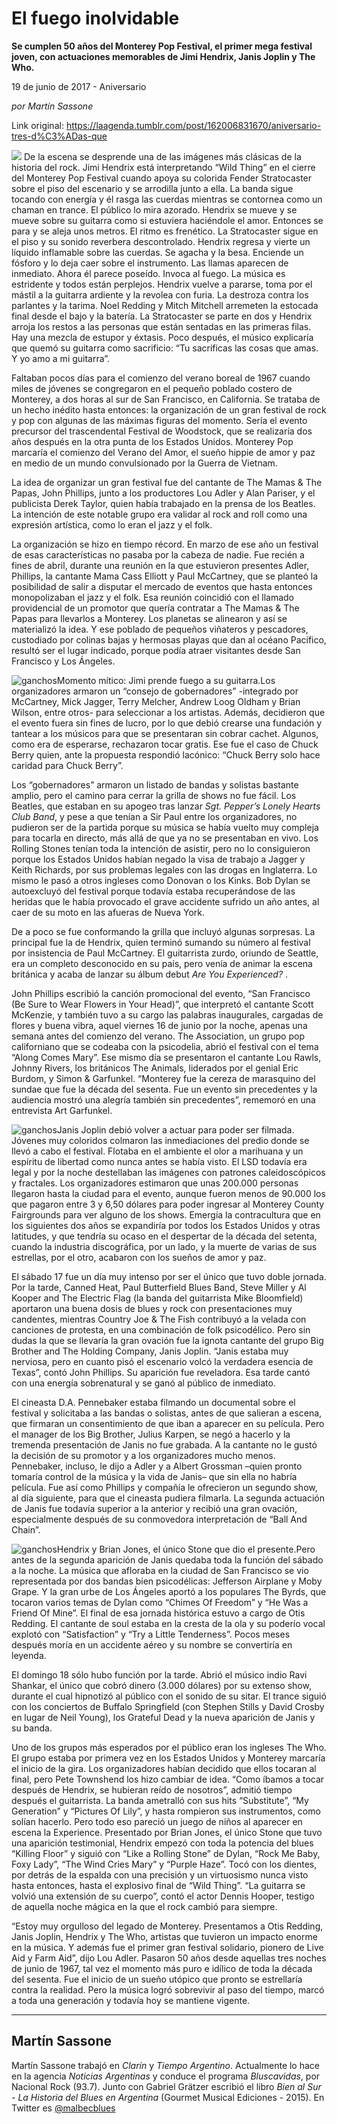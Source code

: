 # El fuego inolvidable

**Se cumplen 50 años del Monterey Pop Festival, el primer mega festival joven, con actuaciones memorables de Jimi Hendrix, Janis Joplin y The Who.**

19 de junio de 2017 - Aniversario

_por Martín Sassone_

Link original: https://laagenda.tumblr.com/post/162006831670/aniversario-tres-d%C3%ADas-que

![](https://64.media.tumblr.com/a75de6cd204f9d557778875cfaf5de6e/tumblr_inline_pjzt009cs71t6q87u_500.jpg)
De la escena se desprende una de las imágenes más clásicas de la historia del rock. Jimi Hendrix está interpretando “Wild Thing” en el cierre del Monterey Pop Festival cuando apoya su colorida Fender Stratocaster sobre el piso del escenario y se arrodilla junto a ella. La banda sigue tocando con energía y él rasga las cuerdas mientras se contornea como un chaman en trance. El público lo mira azorado. Hendrix se mueve y se mueve sobre su guitarra como si estuviera haciéndole el amor. Entonces se para y se aleja unos metros. El ritmo es frenético. La Stratocaster sigue en el piso y su sonido reverbera descontrolado. Hendrix regresa y vierte un líquido inflamable sobre las cuerdas. Se agacha y la besa. Enciende un fósforo y lo deja caer sobre el instrumento. Las llamas aparecen de inmediato. Ahora él parece poseído. Invoca al fuego. La música es estridente y todos están perplejos. Hendrix vuelve a pararse, toma por el mástil a la guitarra ardiente y la revolea con furia. La destroza contra los parlantes y la tarima. Noel Redding y Mitch Mitchell arremeten la estocada final desde el bajo y la batería. La Stratocaster se parte en dos y Hendrix arroja los restos a las personas que están sentadas en las primeras filas. Hay una mezcla de estupor y éxtasis. Poco después, el músico explicaría que quemó su guitarra como sacrificio: “Tu sacrificas las cosas que amas. Y yo amo a mi guitarra”. 

Faltaban pocos días para el comienzo del verano boreal de 1967 cuando miles de jóvenes se congregaron en el pequeño poblado costero de Monterey, a dos horas al sur de San Francisco, en California. Se trataba de un hecho inédito hasta entonces: la organización de un gran festival de rock y pop con algunas de las máximas figuras del momento. Sería el evento precursor del trascendental Festival de Woodstock, que se realizaría dos años después en la otra punta de los Estados Unidos. Monterey Pop marcaría el comienzo del Verano del Amor, el sueño hippie de amor y paz en medio de un mundo convulsionado por la Guerra de Vietnam. 

La idea de organizar un gran festival fue del cantante de The Mamas & The Papas, John Phillips, junto a los productores Lou Adler y Alan Pariser, y el publicista Derek Taylor, quien había trabajado en la prensa de los Beatles. La intención de este notable grupo era validar al rock and roll como una expresión artística, como lo eran el jazz y el folk. 

La organización se hizo en tiempo récord. En marzo de ese año un festival de esas características no pasaba por la cabeza de nadie. Fue recién a fines de abril, durante una reunión en la que estuvieron presentes Adler, Phillips, la cantante Mama Cass Elliott y Paul McCartney, que se planteó la posibilidad de salir a disputar el mercado de eventos que hasta entonces monopolizaban el jazz y el folk. Esa reunión coincidió con el llamado providencial de un promotor que quería contratar a The Mamas & The Papas para llevarlos a Monterey. Los planetas se alinearon y así se materializó la idea. Y ese poblado de pequeños viñateros y pescadores, custodiado por colinas bajas y hermosas playas que dan al océano Pacífico, resultó ser el lugar indicado, porque podía atraer visitantes desde San Francisco y Los Ángeles. 

![ganchos](https://64.media.tumblr.com/a75de6cd204f9d557778875cfaf5de6e/tumblr_inline_pjzt009cs71t6q87u_500.jpg)Momento mítico: Jimi prende fuego a su guitarra.Los organizadores armaron un “consejo de gobernadores” -integrado por McCartney, Mick Jagger, Terry Melcher, Andrew Loog Oldham y Brian Wilson, entre otros- para seleccionar a los artistas. Además, decidieron que el evento fuera sin fines de lucro, por lo que debió crearse una fundación y tantear a los músicos para que se presentaran sin cobrar cachet. Algunos, como era de esperarse, rechazaron tocar gratis. Ese fue el caso de Chuck Berry quien, ante la propuesta respondió lacónico: “Chuck Berry solo hace caridad para Chuck Berry”.

Los “gobernadores” armaron un listado de bandas y solistas bastante amplio, pero el camino para cerrar la grilla de shows no fue fácil. Los Beatles, que estaban en su apogeo tras lanzar *Sgt. Pepper’s Lonely Hearts Club Band*, y pese a que tenían a Sir Paul entre los organizadores, no pudieron ser de la partida porque su música se había vuelto muy compleja para tocarla en directo, más allá de que ya no se presentaban en vivo. Los Rolling Stones tenían toda la intención de asistir, pero no lo consiguieron porque los Estados Unidos habían negado la visa de trabajo a Jagger y Keith Richards, por sus problemas legales con las drogas en Inglaterra. Lo mismo le pasó a otros ingleses como Donovan o los Kinks. Bob Dylan se autoexcluyó del festival porque todavía estaba recuperándose de las heridas que le había provocado el grave accidente sufrido un año antes, al caer de su moto en las afueras de Nueva York. 

De a poco se fue conformando la grilla que incluyó algunas sorpresas. La principal fue la de Hendrix, quien terminó sumando su número al festival por insistencia de Paul McCartney. El guitarrista zurdo, oriundo de Seattle, era un completo desconocido en su país, pero venía de animar la escena británica y acaba de lanzar su álbum debut *Are You Experienced?* . 

John Phillips escribió la canción promocional del evento, “San Francisco (Be Sure to Wear Flowers in Your Head)”, que interpretó el cantante Scott McKenzie, y también tuvo a su cargo las palabras inaugurales, cargadas de flores y buena vibra, aquel viernes 16 de junio por la noche, apenas una semana antes del comienzo del verano. The Association, un grupo pop californiano que se codeaba con la psicodelia, abrió el festival con el tema “Along Comes Mary”. Ese mismo día se presentaron el cantante Lou Rawls, Johnny Rivers, los británicos The Animals, liderados por el genial Eric Burdom, y Simon & Garfunkel. “Monterey fue la cereza de marasquino del sundae que fue la década del sesenta. Fue un evento sin precedentes y la audiencia mostró una alegría también sin precedentes”, rememoró en una entrevista Art Garfunkel. 

![ganchos](https://64.media.tumblr.com/b351f4cbed71164de6824c31c3c5c0b4/tumblr_inline_pjzt01mjER1t6q87u_500.jpg)Janis Joplin debió volver a actuar para poder ser filmada.
Jóvenes muy coloridos colmaron las inmediaciones del predio donde se llevó a cabo el festival. Flotaba en el ambiente el olor a marihuana y un espíritu de libertad como nunca antes se había visto. El LSD todavía era legal y por la noche destellaban las imágenes con patrones caleidoscópicos y fractales. Los organizadores estimaron que unas 200.000 personas llegaron hasta la ciudad para el evento, aunque fueron menos de 90.000 los que pagaron entre 3 y 6,50 dólares para poder ingresar al Monterey County Fairgrounds para ver alguno de los shows. Emergía la contracultura que en los siguientes dos años se expandiría por todos los Estados Unidos y otras latitudes, y que tendría su ocaso en el despertar de la década del setenta, cuando la industria discográfica, por un lado, y la muerte de varias de sus estrellas, por el otro, acabaron con los sueños de amor y paz. 

El sábado 17 fue un día muy intenso por ser el único que tuvo doble jornada. Por la tarde, Canned Heat, Paul Butterfield Blues Band, Steve Miller y Al Kooper and The Electric Flag (la banda del guitarrista Mike Bloomfield) aportaron una buena dosis de blues y rock con presentaciones muy candentes, mientras Country Joe & The Fish contribuyó a la velada con canciones de protesta, en una combinación de folk psicodélico. Pero sin dudas la que se llevaría la gran ovación fue la ignota cantante del grupo Big Brother and The Holding Company, Janis Joplin. “Janis estaba muy nerviosa, pero en cuanto pisó el escenario volcó la verdadera esencia de Texas”, contó John Phillips. Su aparición fue reveladora. Esa tarde cantó con una energía sobrenatural y se ganó al público de inmediato. 

El cineasta D.A. Pennebaker estaba filmando un documental sobre el festival y solicitaba a las bandas o solistas, antes de que salieran a escena, que firmaran un consentimiento de que iban a aparecer en su película. Pero el manager de los Big Brother, Julius Karpen, se negó a hacerlo y la tremenda presentación de Janis no fue grabada. A la cantante no le gustó la decisión de su promotor y a los organizadores mucho menos. Pennebaker, incluso, le dijo a Adler y a Albert Grossman –quien pronto tomaría control de la música y la vida de Janis– que sin ella no habría película. Fue así como Phillips y compañía le ofrecieron un segundo show, al día siguiente, para que el cineasta pudiera filmarla. La segunda actuación de Janis fue todavía superior a la anterior y recibió una gran ovación, especialmente después de su conmovedora interpretación de “Ball And Chain”. 

![ganchos](https://64.media.tumblr.com/98a9886a0bacb47814a9d2e686bd46cd/tumblr_inline_pjzt029Jrx1t6q87u_500.jpg)Hendrix y Brian Jones, el único Stone que dio el presente.Pero antes de la segunda aparición de Janis quedaba toda la función del sábado a la noche. La música que afloraba en la ciudad de San Francisco se vio representada por dos bandas bien psicodélicas: Jefferson Airplane y Moby Grape. Y la gran urbe de Los Ángeles aportó a los populares The Byrds, que tocaron varios temas de Dylan como “Chimes Of Freedom” y “He Was a Friend Of Mine”. El final de esa jornada histórica estuvo a cargo de Otis Redding. El cantante de soul estaba en la cresta de la ola y su poderío vocal explotó con “Satisfaction” y “Try a Little Tenderness”. Pocos meses después moría en un accidente aéreo y su nombre se convertiría en leyenda. 

El domingo 18 sólo hubo función por la tarde. Abrió el músico indio Ravi Shankar, el único que cobró dinero (3.000 dólares) por su extenso show, durante el cual hipnotizó al público con el sonido de su sitar. El trance siguió con los conciertos de Buffalo Springfield (con Stephen Stills y David Crosby en lugar de Neil Young), los Grateful Dead y la nueva aparición de Janis y su banda. 

Uno de los grupos más esperados por el público eran los ingleses The Who. El grupo estaba por primera vez en los Estados Unidos y Monterey marcaría el inicio de la gira. Los organizadores habían decidido que ellos tocaran al final, pero Pete Townshend los hizo cambiar de idea. “Como íbamos a tocar después de Hendrix, se hubieran reído de nosotros”, admitió tiempo después el guitarrista. La banda ametralló con sus hits “Substitute”, “My Generation” y “Pictures Of Lily”, y hasta rompieron sus instrumentos, como solían hacerlo. Pero todo eso pareció un juego de niños al aparecer en escena la Experience. Presentado por Brian Jones, el único Stone que tuvo una aparición testimonial, Hendrix empezó con toda la potencia del blues “Killing Floor” y siguió con “Like a Rolling Stone” de Dylan, “Rock Me Baby, Foxy Lady”, “The Wind Cries Mary” y “Purple Haze”. Tocó con los dientes, por detrás de la espalda con una precisión y un virtuosismo nunca visto hasta entonces, hasta el explosivo final de “Wild Thing”. “La guitarra se volvió una extensión de su cuerpo”, contó el actor Dennis Hooper, testigo de aquella noche mágica en la que el rock cambió para siempre. 

“Estoy muy orgulloso del legado de Monterey. Presentamos a Otis Redding, Janis Joplin, Hendrix y The Who, artistas que tuvieron un impacto enorme en la música. Y además fue el primer gran festival solidario, pionero de Live Aid y Farm Aid”, dijo Lou Adler. Pasaron 50 años desde aquellas tres noches de junio de 1967, tal vez el momento más puro e idílico de toda la década del sesenta. Fue el inicio de un sueño utópico que pronto se estrellaría contra la realidad. Pero la música logró sobrevivir al paso del tiempo, marcó a toda una generación y todavía hoy se mantiene vigente. 

  




---

 Martín Sassone
---------------

 Martín Sassone trabajó en *Clarín* y *Tiempo Argentino*. Actualmente lo hace en la agencia *Noticias Argentinas* y conduce el programa *Bluscavidas*, por Nacional Rock (93.7). Junto con Gabriel Grätzer escribió el libro *Bien al Sur - La Historia del Blues en Argentina* (Gourmet Musical Ediciones - 2015). En Twitter es [@malbecblues](https://twitter.com/malbecblues?lang=es)  

